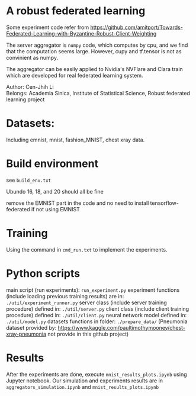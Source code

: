 # A robust federated learning
Some experiment code refer from https://github.com/amitport/Towards-Federated-Learning-with-Byzantine-Robust-Client-Weighting

The server aggregator is `numpy` code, which computes by cpu, and we find that the computation seems large.
However, cupy and tf.tensor is not as convinient as numpy. 

The aggregator can be easily applied to Nvidia's NVFlare and Clara train which are developed for real federated learning system.

Author: Cen-Jhih Li  
Belongs: Academia Sinica, Institute of Statistical Science, Robust federated learning project
# Datasets: 

Including emnist, mnist, fashion_MNIST, chest xray data. 
# Build environment
see `build_env.txt`

Ubundo 16, 18, and 20 should all be fine

remove the EMNIST part in the code and no need to install tensorflow-federated if not using EMNIST
# Training

Using the command in `cmd_run.txt` to implement the experiments. 
# Python scripts

main script (run experiments): `run_experiment.py`
experiment functions (include loading previous training results) are in: `./util/experiment_runner.py`
server class (include server training procedure) defined in: `./util/server.py`
client class (include client training procedure) defined in: `./util/client.py`
neural network model defined in: `./util/model.py`
datasets functions in folder: `./prepare_data/`
(Pneumonia dataset provided by: https://www.kaggle.com/paultimothymooney/chest-xray-pneumonia
 not provide in this github project)

# Results

After the experiments are done, execute `mnist_results_plots.ipynb` using Jupyter notebook.
Our simulation and experiments results are in `aggregators_simulation.ipynb` and `mnist_results_plots.ipynb` 
